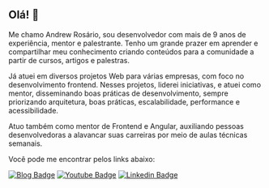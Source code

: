 ## Olá! 👋

Me chamo Andrew Rosário, sou desenvolvedor com mais de 9 anos de experiência, mentor e palestrante. Tenho um grande prazer em aprender e compartilhar meu conhecimento criando conteúdos para a comunidade a partir de cursos, artigos e palestras.

Já atuei em diversos projetos Web para várias empresas, com foco no desenvolvimento frontend. Nesses projetos, liderei iniciativas, e atuei como mentor, disseminando boas práticas de desenvolvimento, sempre priorizando arquitetura, boas práticas, escalabilidade, performance e acessibilidade.

Atuo também como mentor de Frontend e Angular, auxiliando pessoas desenvolvedoras a alavancar suas carreiras por meio de aulas técnicas semanais.

Você pode me encontrar pelos links abaixo:

[![Blog Badge](https://img.shields.io/badge/Blog-andrewrosario.medium.com-black)](https://andrewrosario.medium.com)
[![Youtube Badge](https://img.shields.io/badge/-Youtube-FF0000?style=flat-square&labelColor=FF0000&logo=youtube&logoColor=white&link=https://www.youtube.com/c/AndrewRosario)](https://www.youtube.com/channel/UCbAZ9BOCT25hkwjRgehKm3Q)
[![Linkedin Badge](https://img.shields.io/badge/-LinkedIn-blue?style=flat-square&logo=Linkedin&logoColor=white&link=https://www.linkedin.com/in/andrew-ros%C3%A1rio-697039141/)](https://www.linkedin.com/in/andrew-ros%C3%A1rio-697039141/)
